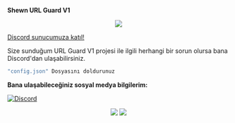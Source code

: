**Shewn URL Guard V1**

<div align="center">
    <img src="https://komarev.com/ghpvc/?username=shewnsex&color=yellow"/>
</div>

<a href="https://discord.gg/1453" target="_blank">Discord sunucumuza katıl!</a>


Size sunduğum URL Guard V1 projesi ile ilgili herhangi bir sorun olursa bana Discord'dan ulaşabilirsiniz.

```js
"config.json" Dosyasını doldurunuz
```

**Bana ulaşabileceğiniz sosyal medya bilgilerim:**

 [![Discord](https://lanyard.cnrad.dev/api/693185687758962698)](https://discord.com/users/693185687758962698)

 <p align="center">
 <a href="https://discord.com/users/693185687758962698" target"blank_"><img src="https://img.shields.io/badge/Discord%20-7289DA.svg?&style=for-the-badge&logo=discord&logoColor=white"></a>
  <a href="https://github.com/ShewnDev" target"blank_"><img src="https://img.shields.io/badge/GitHub%20-191717.svg?&style=for-the-badge&logo=github&logoColor=white"></a>
